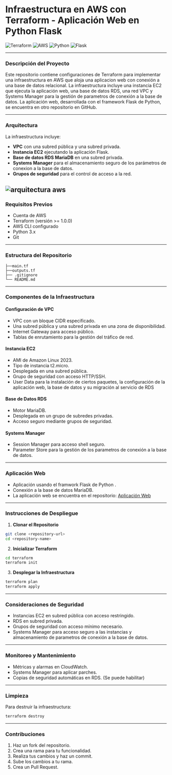 # Infraestructura en AWS con Terraform - Aplicación Web en Python Flask

![Terraform](https://img.shields.io/badge/Terraform-7B42BC?style=for-the-badge&logo=terraform&logoColor=white)
![AWS](https://img.shields.io/badge/Amazon_AWS-FF9900?style=for-the-badge&logo=amazonaws&logoColor=white)
![Python](https://img.shields.io/badge/python-3670A0?style=for-the-badge&logo=python&logoColor=ffdd54)
![Flask](https://img.shields.io/badge/Flask-000000?style=for-the-badge&logo=flask&logoColor=white)

---

### Descripción del Proyecto
Este repositorio contiene configuraciones de Terraform para implementar una infraestructura en AWS que aloja una aplicacion web con conexión a una base de datos relacional. La infraestructura incluye una instancia EC2 que ejecuta la aplicación web, una base de datos RDS, una red VPC y Systems Manager para la gestión de parametros de conexión a la base de datos. La aplicación web, desarrollada con el framework Flask de Python, se encuentra en otro repositorio en GitHub.

---

### Arquitectura
La infraestructura incluye:
- **VPC** con una subred pública y una subred privada.
- **Instancia EC2** ejecutando la aplicación Flask.
- **Base de datos RDS MariaDB** en una subred privada.
- **Systems Manager** para el almacenamiento seguro de los parámetros de conexion a la base de datos.
- **Grupos de seguridad** para el control de acceso a la red.

![arquitectura aws](img/EC2-RDS.svg)
---

### Requisitos Previos
- Cuenta de AWS
- Terraform (versión >= 1.0.0)
- AWS CLI configurado
- Python 3.x
- Git

---

### Estructura del Repositorio
```
├──main.tf   
├──outputs.tf
├── .gitignore
└── README.md
```

---

### Componentes de la Infraestructura

#### Configuración de VPC
- VPC con un bloque CIDR especificado.
- Una subred pública y una subred privada en una zona de disponibilidad.
- Internet Gateway para acceso público.
- Tablas de enrutamiento para la gestión del tráfico de red.

#### Instancia EC2
- AMI de Amazon Linux 2023.
- Tipo de instancia t2.micro.
- Desplegada en una subred pública.
- Grupo de seguridad con acceso HTTP/SSH.
- User Data para la instalación de ciertos paquetes, la configuración de la aplicación web, la base de datos y su migración al servicio de RDS

#### Base de Datos RDS
- Motor MariaDB.
- Desplegada en un grupo de subredes privadas.
- Acceso seguro mediante grupos de seguridad.

#### Systems Manager
- Session Manager para acceso shell seguro.
- Parameter Store para la gestión de los parametros de conexión a la base de datos.


---

### Aplicación Web
- Aplicación usando el framwork Flask de Python .
- Conexión a la base de datos MariaDB.
- La aplicación web se encuentra en el repositorio: [Aplicación Web](https://github.com/jhorvi24/bookstore-python-flask.git)

---

### Instrucciones de Despliegue

1. **Clonar el Repositorio**
```bash
git clone <repository-url>
cd <repository-name>
```

2. **Inicializar Terraform**
```bash
cd terraform
terraform init
```

3. **Desplegar la Infraestructura**
```bash
terraform plan
terraform apply
```

---

### Consideraciones de Seguridad
- Instancias EC2 en subred pública con acceso restringido.
- RDS en subred privada.
- Grupos de seguridad con acceso mínimo necesario.
- Systems Manager para acceso seguro a las instancias y almacenamiento de parametros de conexión a la base de datos.

---

### Monitoreo y Mantenimiento
- Métricas y alarmas en CloudWatch.
- Systems Manager para aplicar parches.
- Copias de seguridad automáticas en RDS. (Se puede habilitar)


---


### Limpieza
Para destruir la infraestructura:
```bash
terraform destroy
```

---

### Contribuciones
1. Haz un fork del repositorio.
2. Crea una rama para tu funcionalidad.
3. Realiza tus cambios y haz un commit.
4. Sube los cambios a tu rama.
5. Crea un Pull Request.
